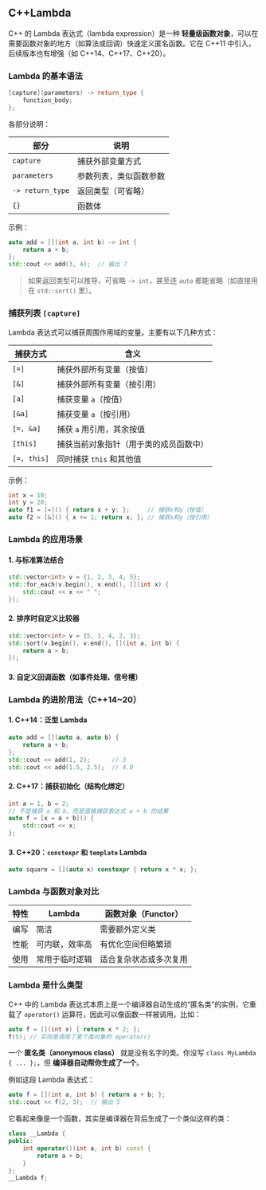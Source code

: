## C++Lambda

C++ 的 Lambda 表达式（lambda expression）是一种 **轻量级函数对象**，可以在需要函数对象的地方（如算法或回调）快速定义匿名函数。它在 C++11 中引入，后续版本也有增强（如 C++14、C++17、C++20）。

### Lambda 的基本语法

```cpp
[capture](parameters) -> return_type {
    function_body;
};
```

各部分说明：

| 部分             | 说明                   |
| ---------------- | ---------------------- |
| `capture`        | 捕获外部变量方式       |
| `parameters`     | 参数列表，类似函数参数 |
| `-> return_type` | 返回类型（可省略）     |
| `{}`             | 函数体                 |

示例：

```cpp
auto add = [](int a, int b) -> int {
    return a + b;
};
std::cout << add(3, 4);  // 输出 7
```

> 如果返回类型可以推导，可省略 `-> int`，甚至连 `auto` 都能省略（如直接用在 `std::sort()` 里）。

### 捕获列表 `[capture]`

Lambda 表达式可以捕获周围作用域的变量。主要有以下几种方式：

| 捕获方式    | 含义                                   |
| ----------- | -------------------------------------- |
| `[=]`       | 捕获外部所有变量（按值）               |
| `[&]`       | 捕获外部所有变量（按引用）             |
| `[a]`       | 捕获变量 `a`（按值）                   |
| `[&a]`      | 捕获变量 `a`（按引用）                 |
| `[=, &a]`   | 捕获 `a` 用引用，其余按值              |
| `[this]`    | 捕获当前对象指针（用于类的成员函数中） |
| `[=, this]` | 同时捕获 `this` 和其他值               |

示例：

```cpp
int x = 10;
int y = 20;
auto f1 = [=]() { return x + y; };     // 捕获x和y（按值）
auto f2 = [&]() { x += 1; return x; }; // 捕获x和y（按引用）
```

### Lambda 的应用场景

#### 1. 与标准算法结合

```cpp
std::vector<int> v = {1, 2, 3, 4, 5};
std::for_each(v.begin(), v.end(), [](int x) {
    std::cout << x << " ";
});
```

#### 2. 排序时自定义比较器

```cpp
std::vector<int> v = {5, 1, 4, 2, 3};
std::sort(v.begin(), v.end(), [](int a, int b) {
    return a > b;
});
```

#### 3. 自定义回调函数（如事件处理、信号槽）

### Lambda 的进阶用法（C++14~20）

#### 1. C++14：泛型 Lambda

```cpp
auto add = [](auto a, auto b) {
    return a + b;
};
std::cout << add(1, 2);      // 3
std::cout << add(1.5, 2.5);  // 4.0
```

#### 2. C++17：捕获初始化（结构化绑定）

```cpp
int a = 1, b = 2;
// 不是捕获 a 和 b，而是直接捕获表达式 a + b 的结果
auto f = [x = a + b]() {
    std::cout << x;
};
```

#### 3. C++20：`constexpr` 和 `template` Lambda

```cpp
auto square = [](auto x) constexpr { return x * x; };
```

### Lambda 与函数对象对比

| 特性 | Lambda         | 函数对象（Functor）    |
| ---- | -------------- | ---------------------- |
| 编写 | 简洁           | 需要额外定义类         |
| 性能 | 可内联，效率高 | 有优化空间但略繁琐     |
| 使用 | 常用于临时逻辑 | 适合复杂状态或多次复用 |

### Lambda 是什么类型

C++ 中的 Lambda 表达式本质上是一个编译器自动生成的“匿名类”的实例，它重载了 `operator()` 运算符，因此可以像函数一样被调用。比如：

```cpp
auto f = [](int x) { return x * 2; };
f(5); // 实际是调用了某个类对象的 operator()
```

一个 **匿名类（anonymous class）** 就是没有名字的类。你没写 `class MyLambda { ... };`，但 **编译器自动帮你生成了一个**。

例如这段 Lambda 表达式：

```cpp
auto f = [](int a, int b) { return a + b; };
std::cout << f(2, 3);  // 输出 5
```

它看起来像是一个函数，其实是编译器在背后生成了一个类似这样的类：

```cpp
class __Lambda {
public:
    int operator()(int a, int b) const {
        return a + b;
    }
};
__Lambda f;
```